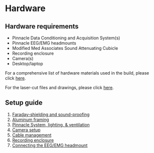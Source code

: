 # Hardware 

## Hardware requirements

- Pinnacle Data Conditioning and Acquisition System(s)
- Pinnacle EEG/EMG headmounts
- Modified Med Associates Sound Attenuating Cubicle
- Recording enclosure
- Camera(s)
- Desktop/laptop

For a comprehensive list of hardware materials used in the build, please
click [here](./BOM.md).

For the laser-cut files and drawings, please click [here](./Laser%20cut%20parts/).

## Setup guide
1. [Faraday-shielding and sound-proofing](./setup-guide/copper-foam.md)
2. [Aluminum framing](./setup-guide/aluminum-framing.md)
3. [Pinnacle System, lighting, & ventilation](./setup-guide/pinnacle-system.md)
4. [Camera setup](./setup-guide/camera-setup.md)
5. [Cable management](./setup-guide/cable-management.md)
6. [Recording enclosure](./setup-guide/recording-enclosure.md)
7. [Connecting the EEG/EMG headmount](./setup-guide/headmount.md)